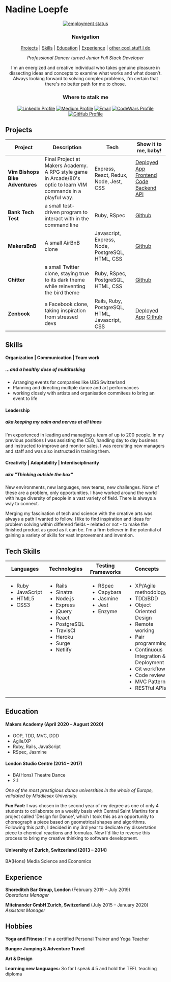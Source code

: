 # Nadine Loepfe

<div align="center">

[![employment status]](
https://www.floridaconstructionconnection.com/wp-content/uploads/2019/09/blog-hire-me-meme.jpg)

### Navigation 

[Projects](#projects) |  [Skills](#skills) |
[Education](#education) |
[Experience](#experience) |
[other cool stuff I do](#hobbies)

*Professional Dancer turned Junior Full Stack Developer*


I'm an energized and creative individual who takes genuine pleasure in dissecting ideas and concepts to examine what works and what doesn’t. 
Always looking forward to solving complex problems, I'm certain that there's no better path for me to chose.

### Where to stalk me

[![LinkedIn Profile]](https://www.linkedin.com/in/nadine-loepfe)
[![Medium Profile]](https://medium.com/@nadine.loe)
[![Email]](mailto:nadine.loepfe@gmail.com)
[![CodeWars Profile]](https://www.codewars.com/users/nadinedelia)
[![GitHub Profile]](https://github.com/nadinedelia)

</div>


## Projects


| Project         | Description                                                                                         | Tech                                | Show it to me, baby!                                                                                                         |
| ----------------------- | ----------------------------------------------------------------------------------------------- | ----------------------------------- | ------------------------------------------------------------------------------------------------------------------------ |
| **Vim Bishops Bike Adventures**      | Final Project at Makers Academy. A RPG style game in Arcade/80's optic to learn VIM commands in a playful way.                                 | Express, React, Redux, Node, Jest, CSS | [Deployed App](https://vimvincible.netlify.app/) [Frontend Code](https://github.com/nadinedelia/Invimcible-FrontEnd) [Backend API](https://github.com/tristanlangford/invimcible_back_end)            |
| **Bank Tech Test**    | a small test-driven program to interact with in the command line      | Ruby, RSpec            | [Github](https://github.com/nadinedelia/Bank-Tech-Test) |
| **MakersBnB**           | A small AirBnB clone        | Javascript, Express, Node, PostgreSQL, HTML, CSS             | [Github](https://github.com/nadinedelia/MakersBnB)                                                                              |
| **Chitter** | a small Twitter clone, staying true to its dark theme while reinventing the bird theme                               | Ruby, RSpec, PostgreSQL, HTML, CSS               | [Github](https://github.com/nadinedelia/Chitter)                                                                 |
| **Zenbook**      | a Facebook clone, taking inspiration from stressed devs | Rails, Ruby, PostgreSQL, HTML, Javascript, CSS               | [Deployed App](https://zenbook4u.herokuapp.com/)  [Github](https://github.com/nadinedelia/Zenbook/)


## Skills

#### Organization | Communication | Team work
##### ...and a healthy dose of multitasking

- Arranging events for companies like UBS Switzerland
- Planning and directing multiple dance and art performances
- working closely with artists and organisation commitees to bring an event to life


#### Leadership
##### aka keeping my calm and nerves at all times

I'm experienced in leading and managing a team of up to 200 people.
In my previous positions I was assisting the CEO, handling day to day business and instructed to improve and monitor sales.
I was recruiting new managers and staff and was also instructed in training them.


#### Creativity | Adaptability | Interdisciplinarity 
##### aka "Thinking outside the box"

New environments, new languages, new teams, new challenges. None of these are a problem, only opportunities. I have worked around the world with huge diversity of people in a vast variety of field. There is always a way to connect.

Merging my fascination of tech and science with the creative arts was always a path I wanted to follow. I like to find inspiration and ideas for problem solving within differend fields – related or not - to make the finished product as good as it can be.
I'm a firm believer in the potential of gaining a variety of skills for vast improvement and invention.


## Tech Skills

<table>
  <thead>
    <tr>
      <th>Languages</th>
      <th>Technologies</th>
      <th>Testing Frameworks</th>
      <th>Concepts</th>
      <th>Tools</th>
    </tr>
  </thead>
  <tbody>
    <tr>
      <td style="vertical-align: top">
        <ul>
          <li>Ruby</li>
          <li>JavaScript</li>
          <li>HTML5</li>
          <li>CSS3</li>
        </ul>
      </td>
      <td style="vertical-align: top">
        <ul>
          <li>Rails</li>
          <li>Sinatra</li>
          <li>Node.js</li>
          <li>Express</li>
          <li>jQuery</li>
          <li>React</li>
          <li>PostgreSQL</li>
          <li>TravisCI</li>
          <li>Heroku</li>
          <li>Surge</li>
          <li>Netlify</li>
        </ul>
      </td>
      <td style="vertical-align: top">
        <ul>
          <li>RSpec</li>
          <li>Capybara</li>
          <li>Jasmine</li>
          <li>Jest</li>
          <li>Enzyme</li>
        </ul>
      </td>
      <td style="vertical-align: top">
        <ul>
          <li>XP/Agile methodology</li>
          <li>TDD/BDD</li>
          <li>Object Oriented Design</li>
          <li>Remote working</li>
          <li>Pair programming</li>
          <li>Continuous Integration & Deployment</li>
          <li>Git workflow</li>
          <li>Code review</li>
          <li>MVC Pattern</li>
          <li>RESTful APIs</li>
        </ul>
      </td>
      <td style="vertical-align: top">
        <ul>
          <li>VSCode</li>
          <li>Atom</li>
          <li>Git</li>
          <li>Figma</li>
          <li>Adobe Photoshop</li>
          <li>Adobe Illustrator</li>
          <li>Adobe InDesign</li>
          <li>Linux (Ubuntu, Kali)</li>
          <li>OSx</li>
        </ul>
      </td>
    </tr>
  </tbody>
</table>


## Education

#### Makers Academy (April 2020 – August 2020)

- OOP, TDD, MVC, DDD
- Agile/XP
- Ruby, Rails, JavaScript
- RSpec, Jasmine


#### London Studio Centre (2014 – 2017)

- BA(Hons) Theatre Dance
- 2.1

*One of the most prestigious dance universities in the whole of Europe, validated by Middlesex University.*

**Fun Fact:**
I was chosen in the second year of my degree as one of only 4 students to collaborate on a weekly basis with Central Saint Martins for a project called 'Design for Dance', which I took this as an opportunity to choreograph a piece based on geometrical shapes and algorithms.
Following this path, I decided in my 3rd year to dedicate my dissertation piece to chemical reactions and formulas. 
Now I'd like to reverse this process to bring my creative thinking to software development.


#### University of Zurich, Switzerland (2013 – 2014)

BA(Hons) Media Science and Economics


## Experience

**Shoreditch Bar Group, London** (February 2019 – July 2019)    
*Operations Manager*  

**Miteinander GmbH Zurich, Switzerland** (July 2015 – January 2020)   
*Assistant Manager* 


## Hobbies

**Yoga and Fitness:** 
I'm a certified Personal Trainer and Yoga Teacher

**Bungee Jumping & Adventure Travel**

**Art & Design**

**Learning new languages:** 
So far I speak 4.5 and hold the TEFL teaching diploma



<!-- Badges n stuff  -->

[linkedin profile]: https://img.shields.io/badge/LinkedIn-%232A6AC7?style=for-the-badge&logo=linkedin
[medium profile]: https://img.shields.io/badge/Medium_blog-%2312100E?style=for-the-badge&logo=medium&logoColor=white
[email]: https://img.shields.io/badge/Email-%23D14836?style=for-the-badge&logo=gmail&logoColor=white
[codewars profile]: https://img.shields.io/badge/CodeWars-%23AD2C27?style=for-the-badge&logo=codewars&logoColor=white
[github profile]: https://img.shields.io/badge/GitHub-%23181717?style=for-the-badge&logo=github&logoColor=white

[employment status]: https://img.shields.io/badge/Employment%20status-Will%20code%20for%20food-green?style=flat&logo=appveyor